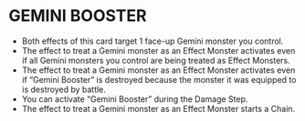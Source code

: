 # GEMINI BOOSTER

*   Both effects of this card target 1 face-up Gemini monster you control.
*   The effect to treat a Gemini monster as an Effect Monster activates even if all Gemini monsters you control are being treated as Effect Monsters.
*   The effect to treat a Gemini monster as an Effect Monster activates even if “Gemini Booster” is destroyed because the monster it was equipped to is destroyed by battle.
*   You can activate “Gemini Booster” during the Damage Step.
*   The effect to treat a Gemini monster as an Effect Monster starts a Chain.
